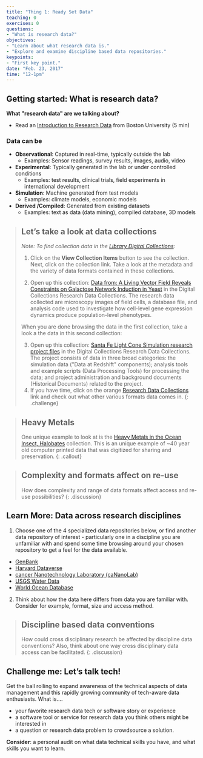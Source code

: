 ```yaml
---
title: "Thing 1: Ready Set Data"
teaching: 0
exercises: 0
questions:
- "What is research data?"
objectives:
- "Learn about what research data is."
- "Explore and examine discipline based data repositories."
keypoints:
- "First key point."
date: "Feb. 23, 2017"
time: "12-1pm"
---
```


## Getting started: What is research data?

**What "research data" are we talking about?**

* Read an [Introduction to Research Data](http://www.bu.edu/datamanagement/background/whatisdata/) from Boston University (5 min)

### Data can be

* **Observational**: Captured in real-time, typically outside the lab
  * Examples: Sensor readings, survey results, images, audio, video
* **Experimental**: Typically generated in the lab or under controlled conditions
  * Examples: test results, clinical trials, field experiments in international development
* **Simulation**: Machine generated from test models
  * Examples: climate models, economic models
* **Derived /Compiled**: Generated from existing datasets
  * Examples: text as data (data mining), compiled database, 3D models

>## Let’s take a look at data collections
>*Note: To find collection data in the [Library Digital Collections](http://library.ucsd.edu/dc):*
>1. Click on the **View Collection Items** button to see the collection.  Next, click on the collection link.
>Take a look at the metadata and the variety of data formats contained in these collections.
>
> 2. Open up this collection: [Data from: A Living Vector Field Reveals Constraints on Galactose Network Induction in Yeast](http://library.ucsd.edu/dc/collection/bb5668210c) in the Digital Collections Research Data Collections.  The research data collected are microscopy images of field cells, a database file, and analysis code used to investigate how cell-level gene expression dynamics produce population-level phenotypes.
>
>When you are done browsing the data in the first collection, take a look a the data in this second collection:
>
> 3. Open up this collection: [Santa Fe Light Cone Simulation research project files](http://library.ucsd.edu/dc/collection/bb1673671n) in the Digital Collections Research Data Collections. The project consists of data in three broad categories: the simulation data ("Data at Redshift" components); analysis tools and example scripts (Data Processing Tools) for processing the data; and project administration and background documents (Historical Documents) related to the project.
> 4. If you have time, click on the orange [Research Data Collections](http://library.ucsd.edu/dc) link and check out what other various formats data comes in.
{: .challenge}

>## Heavy Metals 
>One unique example to look at is the [Heavy Metals in the Ocean Insect, Halobates](http://library.ucsd.edu/dc/collection/bb8056206n) collection.  This is an unique example of ~40 year old computer printed data that was digitized for sharing and preservation.
{: .callout}

>## Complexity and formats affect on re-use
>How does complexity and range of data formats affect access and re-use possibilities?
{: .discussion}

## Learn More: Data across research disciplines

1. Choose one of the 4 specialized data repositories below, or find another data repository of interest - particularly one in a discipline you are unfamiliar with and spend some time browsing around your chosen repository to get a feel for the data available.

* [GenBank](https://www.ncbi.nlm.nih.gov/genbank/)
* [Harvard Dataverse](https://dataverse.harvard.edu/)
* [cancer Nanotechnology Laboratory (caNanoLab)](https://cananolab.nci.nih.gov/caNanoLab/#/)
* [USGS Water Data](https://waterdata.usgs.gov/nwis)
* [World Ocean Database](https://www.nodc.noaa.gov/OC5/WOD/pr_wod.html)

2. Think about how the data here differs from data you are familiar with.  Consider for example, format, size and access method.

>## Discipline based data conventions
>How could cross disciplinary research be affected by discipline data conventions? Also,  think about one way cross disciplinary data access can be facilitated.
{: .discussion}

## Challenge me: Let’s talk tech!

Get the ball rolling to expand awareness of the technical aspects of data management and this rapidly growing community of tech-aware data enthusiasts.
What is....

* your favorite research data tech or software story or experience
* a software tool or service for research data you think others might be interested in
* a question or research data problem to crowdsource a solution.

**Consider**: a personal audit on what data technical skills you have, and what skills you want to learn.
